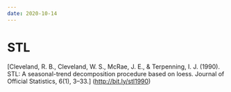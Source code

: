 ```yaml
---
date: 2020-10-14
---
```


# STL

[Cleveland, R. B., Cleveland, W. S., McRae, J. E., & Terpenning, I. J. (1990). STL: A seasonal-trend decomposition procedure based on loess. Journal of Official Statistics, 6(1), 3–33.] (http://bit.ly/stl1990)

<TS>
<CITE>
